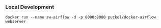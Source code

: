 
### Local Development
```shell script
docker run --name sw-airflow -d -p 8080:8080 puckel/docker-airflow webserver
```
